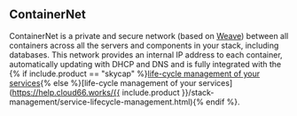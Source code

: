 <!-- usedin: [ _legacy_docker/deployment/service-network-configuration-v1.md, _maestro/Deployment/service-network-configuration-v1.md, _node/deployment/service-network-configuration-v1.md, _rails/deployment/service-network-configuration-v1.md, _skycap/deployment/service-network-configuration-v1.md] -->


## ContainerNet

ContainerNet is a private and secure network (based on [Weave](http://weave.works/)) between all containers across all the servers and components in your stack, including databases. This network provides an internal IP address to each container, automatically updating with DHCP and DNS and is fully integrated with the {% if include.product == "skycap" %}[life-cycle management of your services](https://help.cloud66.works/maestro/stack-management/service-lifecycle-management.html){% else %}[life-cycle management of your services](https://help.cloud66.works/{{ include.product }}/stack-management/service-lifecycle-management.html){% endif %}.

